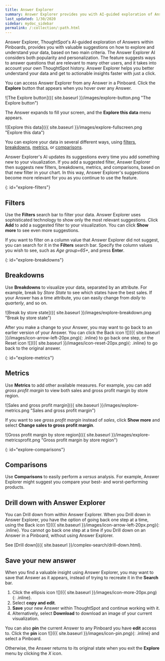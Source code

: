 ```yaml
---
title: Answer Explorer
summary: Answer Explorer provides you with AI-guided exploration of Answers within Pinboards, so you can more easily find valuable and actionable information inside your data.
last_updated: 1/30/2020
sidebar: mydoc_sidebar
permalink: /:collection/:path.html
---
```


Answer Explorer, ThoughtSpot's AI-guided exploration of Answers within Pinboards, provides you with valuable suggestions on how to explore and understand your data, based on two main criteria. The Answer Explorer AI considers both popularity and personalization. The feature suggests ways to answer questions that are relevant to many other users, and it takes into account your own ThoughtSpot history. Answer Explorer helps you better understand your data and get to actionable insights faster with just a click.

You can access Answer Explorer from any Answer in a Pinboard. Click the **Explore** button that appears when you hover over any Answer.

![The Explore button]({{ site.baseurl }}/images/explore-button.png "The Explore button")
<!--{% include image.html file="explore-button.png" title="The Explore button" alt="The Explore button appears when you hover over an Answer in a Pinboard." caption="The Explore button" %}-->

The Answer expands to fill your screen, and the **Explore this data** menu appears.

![Explore this data]({{ site.baseurl }}/images/explore-fullscreen.png "Explore this data")
<!--{% include image.html file="explore-fullscreen.png" title="Explore this data" alt="After you click Explore, the Answer expands to full screen." caption="Explore this data" %}-->

You can explore your data in several different ways, using [filters](#explore-filters), [breakdowns](#explore-breakdowns), [metrics](#explore-metrics), or [comparisons](#explore-comparisons).

Answer Explorer's AI updates its suggestions every time you add something new to your visualization. If you add a suggested filter, Answer Explorer then suggests new filters, breakdowns, metrics, and comparisons, based on that new filter in your chart. In this way, Answer Explorer's suggestions become more relevant for you as you continue to use the feature.

{: id="explore-filters"}
## Filters
Use the **Filters** search bar to filter your data. Answer Explorer uses sophisticated technology to show only the most relevant suggestions. Click **Add** to add a suggested filter to your visualization. You can click **Show more** to see even more suggestions.

If you want to filter on a column value that Answer Explorer did not suggest, you can search for it in the **Filters** search bar. Specify the column values you wish to see, such as *Age group=65+*, and press **Enter**.

{: id="explore-breakdowns"}
## Breakdowns
Use **Breakdowns** to visualize your data, separated by an attribute. For example, break by *Store State* to see which states have the best sales. If your Answer has a time attribute, you can easily change from *daily* to *quarterly*, and so on.

![Break by store state]({{ site.baseurl }}/images/explore-breakdown.png "Break by store state")
<!--{% include image.html file="explore-breakdown.png" title="Break by store state" alt="Visually separate your data by store state using the Breakdown feature" caption="Break by store state" %}-->

After you make a change to your Answer, you may want to go back to an earlier version of your Answer. You can click the Back icon ![]({{ site.baseurl }}/images/icon-arrow-left-20px.png){: .inline} to go back one step, or the Reset icon ![]({{ site.baseurl }}/images/icon-reset-20px.png){: .inline} to go back to the original answer.

{: id="explore-metrics"}
## Metrics
Use **Metrics** to add other available measures. For example, you can add *gross profit margin* to view both sales and gross profit margin by store region.

![Sales and gross profit margin]({{ site.baseurl }}/images/explore-metrics.png "Sales and gross profit margin")
<!--{% include image.html file="explore-metrics.png" title="Sales and gross profit margin" alt="You can add another measure to your visualization." caption="Sales and gross profit margin" %}-->

If you want to see *gross profit margin* instead of *sales*, click **Show more** and select **Change sales to gross profit margin**.

![Gross profit margin by store region]({{ site.baseurl }}/images/explore-metricsprofit.png "Gross profit margin by store region")
<!--{% include image.html file="explore-metricsprofit.png" title="Gross profit margin by store region" alt="You can replace one measure with another in your visualization." caption="Gross profit margin by store region" %}-->

{: id="explore-comparisons"}
## Comparisons
Use **Comparisons** to easily perform a *versus* analysis. For example, Answer Explorer might suggest you compare your best- and worst-performing products.

## Drill down with Answer Explorer
You can Drill down from within Answer Explorer. When you Drill down in Answer Explorer, you have the option of going back one step at a time, using the Back icon ![]({{ site.baseurl }}/images/icon-arrow-left-20px.png){: .inline}. You cannot go back one step at a time if you Drill down on an Answer in a Pinboard, without using Answer Explorer.

See [Drill down]({{ site.baseurl }}/complex-search/drill-down.html).

## Save your new answer
When you find a valuable insight using Answer Explorer, you may want to save that Answer as it appears, instead of trying to recreate it in the **Search** bar.
1. Click the ellipsis icon ![]({{ site.baseurl }}/images/icon-more-20px.png){: .inline}.
2. Select **copy and edit**.
3. **Save** your new Answer within ThoughtSpot and continue working with it.
3. Alternatively, select **Download** to download an image of your current visualization.

You can also **pin** the current Answer to any Pinboard you have **edit** access to. Click the **pin** icon ![]({{ site.baseurl }}/images/icon-pin.png){: .inline} and select a Pinboard.

Otherwise, the Answer returns to its original state when you exit the **Explore** menu by clicking the *X* icon.
